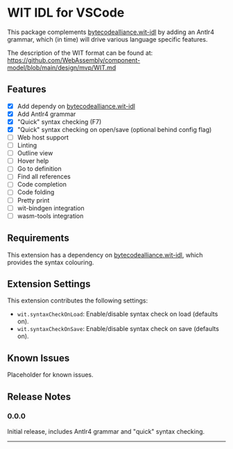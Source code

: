# WIT IDL for VSCode

This package complements [bytecodealliance.wit-idl](https://marketplace.visualstudio.com/items?itemName=BytecodeAlliance.wit-idl) by adding an Antlr4 grammar, which (in time) will drive various language specific features.

The description of the WIT format can be found at: https://github.com/WebAssembly/component-model/blob/main/design/mvp/WIT.md

## Features

- [x] Add dependy on [bytecodealliance.wit-idl](https://marketplace.visualstudio.com/items?itemName=BytecodeAlliance.wit-idl)
- [x] Add Antlr4 grammar
- [x] "Quick" syntax checking (F7)
- [x] "Quick" syntax checking on open/save (optional behind config flag)
- [ ] Web host support
- [ ] Linting
- [ ] Outline view
- [ ] Hover help
- [ ] Go to definition
- [ ] Find all references
- [ ] Code completion
- [ ] Code folding
- [ ] Pretty print
- [ ] wit-bindgen integration
- [ ] wasm-tools integration

## Requirements

This extension has a dependency on [bytecodealliance.wit-idl](https://marketplace.visualstudio.com/items?itemName=BytecodeAlliance.wit-idl), which provides the syntax colouring.

## Extension Settings

This extension contributes the following settings:

* `wit.syntaxCheckOnLoad`: Enable/disable syntax check on load (defaults on).
* `wit.syntaxCheckOnSave`: Enable/disable syntax check on save (defaults on).

## Known Issues

Placeholder for known issues.

## Release Notes

### 0.0.0

Initial release, includes Antlr4 grammar and "quick" syntax checking.

---


